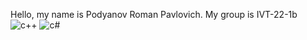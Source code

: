 Hello, my name is Podyanov Roman Pavlovich.
My group is IVT-22-1b
<image src="https://cdn.worldvectorlogo.com/logos/c.svg" alt="c++">
<image src="https://cdn.worldvectorlogo.com/logos/c--4.svg" alt="c#">
